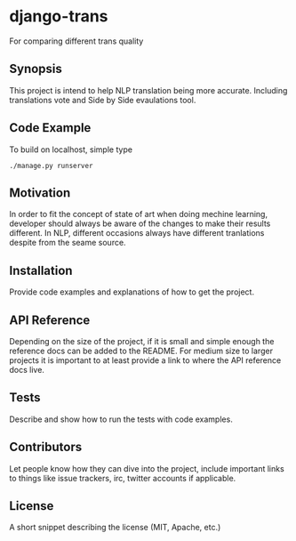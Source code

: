 # django-trans
For comparing different trans quality

## Synopsis

This project is intend to help NLP translation being more accurate. Including translations vote and Side by Side evaulations tool.
## Code Example
To build on localhost, simple type
```command
./manage.py runserver
```

## Motivation

In order to fit the concept of state of art when doing mechine learning, developer should always be aware of the changes to make their results different. In NLP, different occasions always have different tranlations despite from the seame source.

## Installation

Provide code examples and explanations of how to get the project.

## API Reference

Depending on the size of the project, if it is small and simple enough the reference docs can be added to the README. For medium size to larger projects it is important to at least provide a link to where the API reference docs live.

## Tests

Describe and show how to run the tests with code examples.

## Contributors

Let people know how they can dive into the project, include important links to things like issue trackers, irc, twitter accounts if applicable.

## License

A short snippet describing the license (MIT, Apache, etc.)
